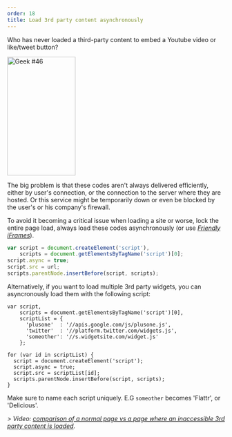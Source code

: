 ```yaml
---
order: 18
title: Load 3rd party content asynchronously
---
```


Who has never loaded a third-party content to embed a Youtube video or like/tweet button?

<div class="img-right">
  <img id="geek-46" class="icos-geek" src="http://browserdiet.com/img/46.png" alt="Geek #46" width="158" height="275" />
</div>

The big problem is that these codes aren't always delivered efficiently, either by user's connection, or the connection to the server where they are hosted. Or this service might be temporarily down or even be blocked by the user's or his company's firewall.

To avoid it becoming a critical issue when loading a site or worse, lock the entire page load, always load these codes asynchronously (or use *[Friendly iFrames](https://www.facebook.com/note.php?note_id=10151176218703920)*).

```js
var script = document.createElement('script'),
    scripts = document.getElementsByTagName('script')[0];
script.async = true;
script.src = url;
scripts.parentNode.insertBefore(script, scripts);
```

Alternatively, if you want to load multiple 3rd party widgets, you can asyncronously load them with the following script:

```
var script,
    scripts = document.getElementsByTagName('script')[0],
    scriptList = {
      'plusone'  : '//apis.google.com/js/plusone.js',
      'twitter'  : '//platform.twitter.com/widgets.js',
      'someother': '//s.widgetsite.com/widget.js'
    };

for (var id in scriptList) {
  script = document.createElement('script');
  script.async = true;
  script.src = scriptList[id];
  scripts.parentNode.insertBefore(script, scripts);
}
```

Make sure to name each script uniquely. E.G `someother` becomes 'Flattr', or 'Delicious'.

*> Video: [comparison of a normal page vs a page where an inaccessible 3rd party content is loaded](http://www.webpagetest.org/video/view.php?id=111011_4e0708d3caa23b21a798cc01d0fdb7882a735a7d).*
